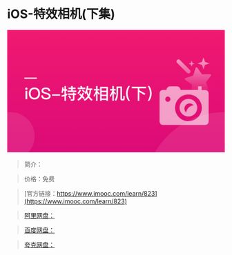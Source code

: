 # iOS-特效相机(下集)

![img](../../assets/5fe442fa00014e8105400304.jpg)

> 简介：

> 价格：免费

> [官方链接：https://www.imooc.com/learn/823](https://www.imooc.com/learn/823)

> [阿里网盘：]()

> [百度网盘：]()

> [夸克网盘：]()
